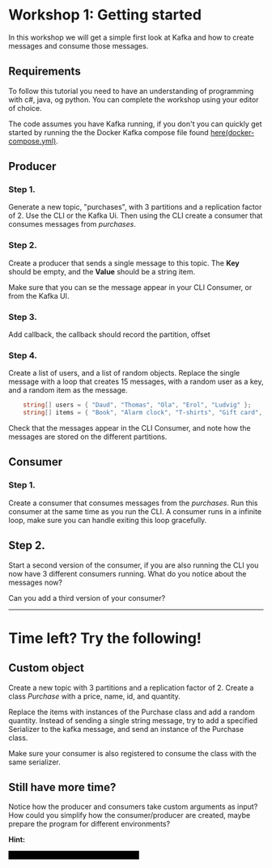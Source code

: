 # Workshop 1: Getting started
In this workshop we will get a simple first look at Kafka and how to create messages and consume those messages.

## Requirements

To follow this tutorial you need to have an understanding of programming with c#, java, og python. You can complete the workshop using your editor of choice.

The code assumes you have Kafka running, if you don't you can quickly get started by running the the Docker Kafka compose file found [here(docker-compose.yml)](../../docker-compose.yml).

## Producer

### Step 1.

Generate a new topic, "purchases", with 3 partitions and a replication factor of 2. Use the CLI or the Kafka Ui.
Then using the CLI create a consumer that consumes messages from *purchases*.

### Step 2.

Create a producer that sends a single message to this topic. The **Key** should be empty, and the **Value** should be a string item.

Make sure that you can se the message appear in your CLI Consumer, or from the Kafka UI.

### Step 3.

Add callback, the callback should record the partition, offset

### Step 4.

Create a list of users, and a list of random objects.
Replace the single message with a loop that creates 15 messages, with a random user as a key, and a random item as the message.

```c#
    string[] users = { "Daud", "Thomas", "Ola", "Erol", "Ludvig" };
    string[] items = { "Book", "Alarm clock", "T-shirts", "Gift card", "Batteries", "Soda", "Coffee mug" };
```

Check that the messages appear in the CLI Consumer, and note how the messages are stored on the different partitions.

## Consumer

### Step 1.

Create a consumer that consumes messages from the *purchases*. Run this consumer at the same time as you run the CLI.
A consumer runs in a infinite loop, make sure you can handle exiting this loop gracefully.

## Step 2.

Start a second version of the consumer, if you are also running the CLI you now have 3 different consumers running. What do you notice about the messages now?

Can you add a third version of your consumer?

---

# Time left? Try the following!

## Custom object

Create a new topic with 3 partitions and a replication factor of 2.
Create a class *Purchase* with a price, name, id, and quantity.

Replace the items with instances of the Purchase class and add a random quantity. Instead of sending a single string message, try to add a specified Serializer to the kafka message, and send an instance of the Purchase class.

Make sure your consumer is also registered to consume the class with the same serializer.

## Still have more time?

Notice how the producer and consumers take custom arguments as input? 
How could you simplify how the consumer/producer are created, maybe prepare the program for different environments?

**Hint:**

<span class="blacked-out">Use a configuration, and a settings file.</span>
<style>
.blacked-out {
    background-color: black;
    color: black;
    user-select: none;
}
.blacked-out:hover {
    background-color: gray;
    color: white;
}
</style>